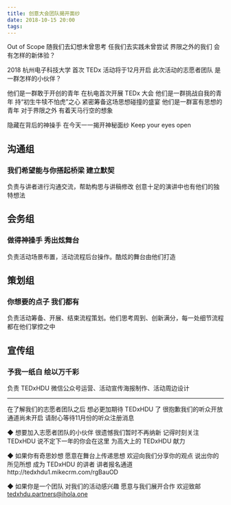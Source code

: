 ```yaml
---
title: 创意大会团队揭开面纱
date: 2018-10-15 20:00
tags: 
---
```


Out of Scope
随我们去幻想未曾思考
任我们去实践未曾尝试
界限之外的我们
会有怎样的新体验？
 
2018 杭州电子科技大学
首次 TEDx 活动将于12月开启
此次活动的志愿者团队
是一群怎样的小伙伴？

<!-- more -->

他们是一群敢于开创的青年
在杭电首次开展 TEDx 大会
他们是一群挑战自我的青年
持“初生牛犊不怕虎”之心
紧密筹备这场思想碰撞的盛宴
他们是一群富有思想的青年
对于界限之外
有着天马行空的想象
 
隐藏在背后的神操手
在今天一一揭开神秘面纱
Keep your eyes open


## 沟通组


### 我们希望能与你搭起桥梁 建立默契
   负责与讲者进行沟通交流，帮助构思与讲稿修改
创意十足的演讲中也有他们的独特想法


## 会务组


### 做得神操手 秀出炫舞台
负责活动场景布置，活动流程后台操作。酷炫的舞台由他们打造

## 策划组


### 你想要的点子 我们都有
负责活动筹备、开展、结束流程策划。他们思考周到、创新满分，每一处细节流程都在他们掌控之中


## 宣传组


### 予我一纸白 绘以万千彩
负责 TEDxHDU 微信公众号运营、活动宣传海报制作、活动周边设计

---

在了解我们的志愿者团队之后
想必更加期待 TEDxHDU 了
很抱歉我们的听众开放通道尚未开启
请耐心等待11月份的听众注册消息

◆ 
想要加入志愿者团队的小伙伴
很遗憾我们暂时不再纳新
记得时刻关注 TEDxHDU
说不定下一年的你会在这里
为高大上的 TEDxHDU 献力

◆ 
如果你有奇思妙想
愿意在舞台上传递思想
欢迎向我们分享你的观点
说出你的所见所想
成为 TEDxHDU 的讲者
讲者报名通道http://tedxhdu1.mikecrm.com/rgBauOD


◆
如果你是一个团队
对我们的活动感兴趣
愿意与我们展开合作
欢迎致邮
tedxhdu.partners@ihola.one
